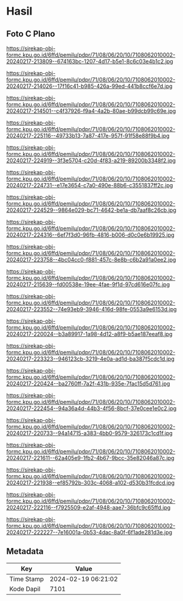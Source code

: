 # Hasil

## Foto C Plano

https://sirekap-obj-formc.kpu.go.id/6ffd/pemilu/pdpr/71/08/06/20/10/7108062010002-20240217-213809--674163bc-1207-4d17-b5e1-8c6c03e4b1c2.jpg

https://sirekap-obj-formc.kpu.go.id/6ffd/pemilu/pdpr/71/08/06/20/10/7108062010002-20240217-214026--17f16c41-b985-426a-99ed-441b8ccf6e7d.jpg

https://sirekap-obj-formc.kpu.go.id/6ffd/pemilu/pdpr/71/08/06/20/10/7108062010002-20240217-214501--c4f37926-f9a4-4a2b-80ae-b99dcb99c69e.jpg

https://sirekap-obj-formc.kpu.go.id/6ffd/pemilu/pdpr/71/08/06/20/10/7108062010002-20240217-225116--49733b13-7a87-417e-957f-91f58e88f9b4.jpg

https://sirekap-obj-formc.kpu.go.id/6ffd/pemilu/pdpr/71/08/06/20/10/7108062010002-20240217-224919--3f3e5704-c20d-4f83-a219-89200b3348f2.jpg

https://sirekap-obj-formc.kpu.go.id/6ffd/pemilu/pdpr/71/08/06/20/10/7108062010002-20240217-224731--e17e3654-c7a0-490e-88b6-c3551837ff2c.jpg

https://sirekap-obj-formc.kpu.go.id/6ffd/pemilu/pdpr/71/08/06/20/10/7108062010002-20240217-224529--9864e029-bc71-4642-be1a-db7aaf8c26cb.jpg

https://sirekap-obj-formc.kpu.go.id/6ffd/pemilu/pdpr/71/08/06/20/10/7108062010002-20240217-224316--6ef7f3d0-96fb-4816-b006-d0c0e6b19925.jpg

https://sirekap-obj-formc.kpu.go.id/6ffd/pemilu/pdpr/71/08/06/20/10/7108062010002-20240217-223758--4bc04cc0-f881-457c-8e8b-c6b2a91a0ee2.jpg

https://sirekap-obj-formc.kpu.go.id/6ffd/pemilu/pdpr/71/08/06/20/10/7108062010002-20240217-215639--fd00538e-19ee-4fae-9f1d-97cd616e07fc.jpg

https://sirekap-obj-formc.kpu.go.id/6ffd/pemilu/pdpr/71/08/06/20/10/7108062010002-20240217-223552--74e93eb9-3946-416d-98fe-0553a9e6153d.jpg

https://sirekap-obj-formc.kpu.go.id/6ffd/pemilu/pdpr/71/08/06/20/10/7108062010002-20240217-220024--b3a89917-1a98-4d12-a8f9-b5ae187eeaf8.jpg

https://sirekap-obj-formc.kpu.go.id/6ffd/pemilu/pdpr/71/08/06/20/10/7108062010002-20240217-223323--946123cb-3219-4e0a-ad1d-ba387f5cdc1d.jpg

https://sirekap-obj-formc.kpu.go.id/6ffd/pemilu/pdpr/71/08/06/20/10/7108062010002-20240217-220424--ba2760ff-7a2f-431b-935e-7fac15d5d761.jpg

https://sirekap-obj-formc.kpu.go.id/6ffd/pemilu/pdpr/71/08/06/20/10/7108062010002-20240217-222454--94a36a4d-44b3-4f56-8bcf-37e0cee1e0c2.jpg

https://sirekap-obj-formc.kpu.go.id/6ffd/pemilu/pdpr/71/08/06/20/10/7108062010002-20240217-220733--94a14715-a383-4bb0-9579-326173c1cd1f.jpg

https://sirekap-obj-formc.kpu.go.id/6ffd/pemilu/pdpr/71/08/06/20/10/7108062010002-20240217-221611--62a405e9-1fb2-4b67-9bcc-35e82046a87c.jpg

https://sirekap-obj-formc.kpu.go.id/6ffd/pemilu/pdpr/71/08/06/20/10/7108062010002-20240217-221938--ef85792b-303c-4068-a102-d530b31fcdcd.jpg

https://sirekap-obj-formc.kpu.go.id/6ffd/pemilu/pdpr/71/08/06/20/10/7108062010002-20240217-222116--f7925509-e2af-4948-aae7-36bfc9c65ffd.jpg

https://sirekap-obj-formc.kpu.go.id/6ffd/pemilu/pdpr/71/08/06/20/10/7108062010002-20240217-222227--7e16001a-0b53-4dac-8a0f-6f1ade281d3e.jpg


## Metadata

| Key        | Value               |
| ---------- | ------------------- |
| Time Stamp | 2024-02-19 06:21:02 |
| Kode Dapil | 7101                |



